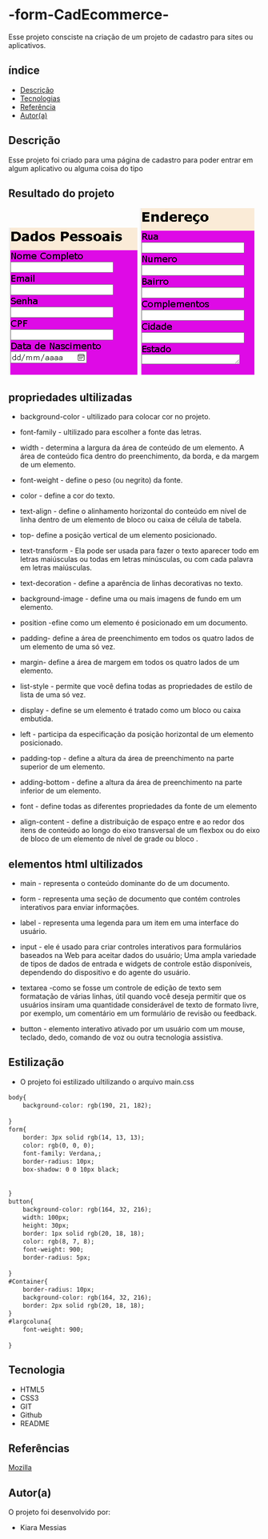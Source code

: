 # -form-CadEcommerce-

Esse projeto consciste na criação de um projeto de cadastro para sites ou aplicativos.
## índice
* [Descrição](#descrição)
* [Tecnologias](#tecnologias)
* [Referência](#rêferências)
* [Autor(a)](#autora)
 
 
## Descrição
 
Esse projeto foi criado para uma página de cadastro para poder entrar em algum aplicativo ou alguma coisa do tipo
 
## Resultado do projeto
 
![](img/resultado.1.PNG)
![](img/resultado2.PNG)
 
## propriedades ultilizadas
 

 
* background-color - ultilizado para colocar cor no projeto.
 
* font-family - ultilizado para escolher a fonte das letras.
 
* width -  determina a largura da área de conteúdo de um elemento. A área de conteúdo fica dentro do preenchimento, da borda, e da margem de um elemento.
 
* font-weight - define o peso (ou negrito) da fonte.
 
* color - define a cor do texto.

* text-align - define o alinhamento horizontal do conteúdo em nível de linha dentro de um elemento de bloco ou caixa de célula de tabela.

* top- define a posição vertical de um elemento posicionado.

* text-transform - Ela pode ser usada para fazer o texto aparecer todo em letras maiúsculas ou todas em letras minúsculas, ou com cada palavra em letras maiúsculas.

* text-decoration - define a aparência de linhas decorativas no texto.

* background-image - define uma ou mais imagens de fundo em um elemento.

*  position -efine como um elemento é posicionado em um documento.

* padding- define a área de preenchimento em todos os quatro lados de um elemento de uma só vez.

* margin- define a área de margem em todos os quatro lados de um elemento.

* list-style - permite que você defina todas as propriedades de estilo de lista de uma só vez.

* display - define se um elemento é tratado como um bloco ou caixa embutida.

* left - participa da especificação da posição horizontal de um elemento posicionado.

* padding-top - define a altura da área de preenchimento na parte superior de um elemento.

* adding-bottom - define a altura da área de preenchimento na parte inferior de um elemento.

* font - define todas as diferentes propriedades da fonte de um elemento

* align-content - define a distribuição de espaço entre e ao redor dos itens de conteúdo ao longo do eixo transversal de um flexbox ou do eixo de bloco de um elemento de nível de grade ou bloco .


 
## elementos html ultilizados
 
* main - representa o conteúdo dominante do <corpo> de um documento.
 
* form - representa uma seção de documento que contém controles interativos para enviar informações.
 
* label - representa uma legenda para um item em uma interface do usuário.
 
* input -  ele é usado para criar controles interativos para formulários baseados na Web para aceitar dados do usuário; Uma ampla variedade de tipos de dados de entrada e widgets de controle estão disponíveis, dependendo do dispositivo e do agente do usuário.
 
* textarea -como se fosse um controle de edição de texto sem formatação de várias linhas, útil quando você deseja permitir que os usuários insiram uma quantidade considerável de texto de formato livre, por exemplo, um comentário em um formulário de revisão ou feedback.
 
* button - elemento interativo ativado por um usuário com um mouse, teclado, dedo, comando de voz ou outra tecnologia assistiva.
 
 
 
## Estilização
 
* O projeto foi estilizado ultilizando o arquivo main.css
 
```
body{
    background-color: rgb(190, 21, 182);
 
}
form{
    border: 3px solid rgb(14, 13, 13);
    color: rgb(0, 0, 0);
    font-family: Verdana,;
    border-radius: 10px;
    box-shadow: 0 0 10px black;
 
   
}
button{
    background-color: rgb(164, 32, 216);
    width: 100px;
    height: 30px;
    border: 1px solid rgb(20, 18, 18);
    color: rgb(8, 7, 8);
    font-weight: 900;
    border-radius: 5px;
   
}
#Container{
    border-radius: 10px;
    background-color: rgb(164, 32, 216);
    border: 2px solid rgb(20, 18, 18);
}
#largcoluna{
    font-weight: 900;

}
 ```

## Tecnologia
 
* HTML5
* CSS3
* GIT
* Github
* README
 
## Referências
[Mozilla](https://developer.mozilla.org/en-US/docs/Web/CSS/justify-content)
 
## Autor(a)
O projeto foi desenvolvido por:
 
* Kiara Messias

